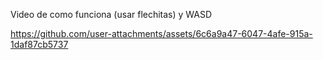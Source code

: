 Video de como funciona (usar flechitas) y WASD 


https://github.com/user-attachments/assets/6c6a9a47-6047-4afe-915a-1daf87cb5737

